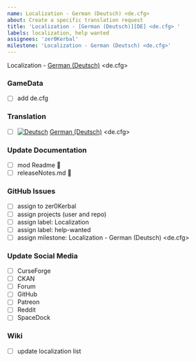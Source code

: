 ```yaml
---
name: Localization - German (Deutsch) <de.cfg> 
about: Create a specific translation request
title: 'Localization - [German (Deutsch)][DE] <de.cfg> '
labels: localization, help wanted
assignees: 'zer0Kerbal'
milestone: 'Localization - German (Deutsch) <de.cfg>'
---
```


Localization - [German (Deutsch)][DE] <de.cfg>

### GameData

- [ ] add de.cfg  

### Translation

- [ ] [![Deutsch][DE]][DE] [German (Deutsch)][DE] <de.cfg>

[DE]: https://raw.githubusercontent.com/zer0Kerbal/zer0Kerbal/zed'K/Localization/img/German-flag-sm.png "Deutsch"

### Update Documentation

- [ ]  mod Readme 🔢 
- [ ]  releaseNotes.md 🧾 

### GitHub Issues

- [ ] assign to zer0Kerbal
- [ ] assign projects (user and repo)
- [ ] assign label: Localization
- [ ] assign label: help-wanted
- [ ] assign milestone: Localization -  German (Deutsch) <de.cfg>

### Update Social Media

- [ ] CurseForge
- [ ] CKAN
- [ ] Forum
- [ ] GitHub
- [ ] Patreon
- [ ] Reddit
- [ ] SpaceDock

### Wiki

- [ ] update localization list 
  
<!-- Localization -->
[URL:lclztn]: https://github.com/zer0Kerbal/lclztn/blob/master/readme.md "Localization" 
[URL:qs]: https://github.com/zer0Kerbal/lclztn/blob/master/quickstart.md "Quick Start" 